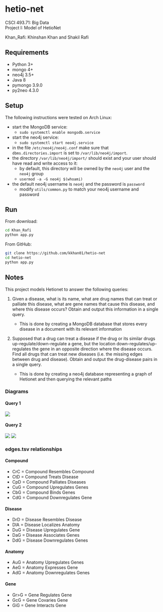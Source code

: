 # hetio-net
CSCI 493.71: Big Data  
Project I: Model of HetioNet

Khan_Rafi: Khinshan Khan and Shakil Rafi

## Requirements

- Python 3+
- mongo 4+
- neo4j 3.5+
- Java 8
- pymongo 3.9.0
- py2neo 4.3.0

## Setup

The following instructions were tested on Arch Linux:

- start the MongoDB service:
    - `sudo systemctl enable mongodb.service`
- start the neo4j service:
  - `sudo systemctl start neo4j.service`
- in the file `/etc/neo4j/neo4j.conf` make sure that `dbms.directories.import` is set to `/var/lib/neo4j/import`.
- the directory `/var/lib/neo4j/import/` should exist and your user should have read and write access to it:
    - by default, this directory will be owned by the `neo4j` user and the `neo4j` group
    - `usermod -a -G neo4j $(whoami)`
- the default neo4j username is `neo4j` and the password is `password`
    - modify `utils/common.py` to match your neo4j username and password

## Run

From download:

```bash
cd Khan_Rafi
python app.py
```

From GitHub:

```bash
git clone https://github.com/kkhan01/hetio-net
cd hetio-net
python app.py
```

## Notes

This project models Hetionet to answer the following queries:

1. Given a disease, what is its name, what are drug names
that can treat or palliate this disease, what are gene
names that cause this disease, and where this disease
occurs? Obtain and output this information in a single
query.
    - This is done by creating a MongoDB database that stores every disease in
    a document with its relevant information

1. Supposed that a drug can treat a disease if the drug or
its similar drugs up-regulate/down-regulate a gene, but
the location down-regulates/up-regulates the gene in
an opposite direction where the disease occurs. Find all
drugs that can treat new diseases (i.e. the missing
edges between drug and disease). Obtain and output
the drug-disease pairs in a single query.
    - This is done by creating a neo4j database representing a graph of Hetionet and
    then querying the relevant paths

### Diagrams

#### Query 1
![](https://media.discordapp.net/attachments/356260638294540289/642094055508934656/unknown.png?width=361&height=245)
#### Query 2
![](https://media.discordapp.net/attachments/356260638294540289/642095049727016988/unknown.png?width=702&height=443)
![](https://media.discordapp.net/attachments/356260638294540289/642093988056137785/unknown.png?width=581&height=360)
### edges.tsv relationships

#### Compound
- CrC = Compound Resembles Compound
- CtD = Compound Treats Disease
- CpD = Compound Palliates Diseases
- CuG = Compound Upregulates Genes
- CbG = Compound Binds Genes
- CdG = Compound Downregulates Gene
#### Disease
- DrD = Disease Resembles Disease
- DlA = Disease Localizes Anatomy
- DuG = Disease Upregulates Gene
- DaG = Disease Associates Genes
- DdG = Disease Downregulates Genes
#### Anatomy
- AuG = Anatomy Upregulates Genes
- AeG = Anatomy Expresses Gene
- AdG = Anatomy Downregulates Genes
#### Gene
- Gr>G = Gene Regulates Gene
- GcG = Gene Covaries Gene
- GiG = Gene Interacts Gene
